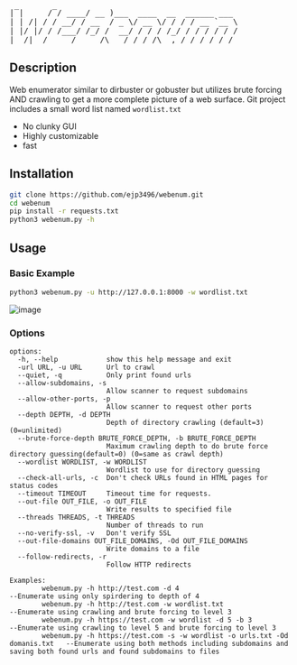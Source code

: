<pre>|‾|     /‾/ ____/ __ )___  ____  __  ______ ___
| | /| / / __/ / __  / _ \/ __ \/ / / / __ `__ \
| |/ |/ / /___/ /_/ /  __/ / / / /_/ / / / / / /
|__/|__/_____/_____/\___/_/ /_/\__,_/_/ /_/ /_/</pre>

## Description
Web enumerator similar to dirbuster or gobuster but utilizes brute forcing AND crawling to get a more complete picture of a web surface. Git project includes a small word list named ```wordlist.txt```
  - No clunky GUI
  - Highly customizable
  - fast

## Installation
```bash
git clone https://github.com/ejp3496/webenum.git
cd webenum
pip install -r requests.txt
python3 webenum.py -h
```

## Usage
### Basic Example
```bash
python3 webenum.py -u http://127.0.0.1:8000 -w wordlist.txt
```
![image](https://user-images.githubusercontent.com/43967089/153477780-3d23ed82-2b73-4138-b66f-a54e69a72b80.png)

### Options
```
options:
  -h, --help            show this help message and exit
  -url URL, -u URL      Url to crawl
  --quiet, -q           Only print found urls
  --allow-subdomains, -s
                        Allow scanner to request subdomains
  --allow-other-ports, -p
                        Allow scanner to request other ports
  --depth DEPTH, -d DEPTH
                        Depth of directory crawling (default=3) (0=unlimited)
  --brute-force-depth BRUTE_FORCE_DEPTH, -b BRUTE_FORCE_DEPTH
                        Maximum crawling depth to do brute force directory guessing(default=0) (0=same as crawl depth)
  --wordlist WORDLIST, -w WORDLIST
                        Wordlist to use for directory guessing
  --check-all-urls, -c  Don't check URLs found in HTML pages for status codes
  --timeout TIMEOUT     Timeout time for requests.
  --out-file OUT_FILE, -o OUT_FILE
                        Write results to specified file
  --threads THREADS, -t THREADS
                        Number of threads to run
  --no-verify-ssl, -v   Don't verify SSL
  --out-file-domains OUT_FILE_DOMAINS, -Od OUT_FILE_DOMAINS
                        Write domains to a file
  --follow-redirects, -r
                        Follow HTTP redirects

Examples:
        webenum.py -h http://test.com -d 4                                          --Enumerate using only spirdering to depth of 4
        webenum.py -h http://test.com -w wordlist.txt                               --Enumerate using crawling and brute forcing to level 3
        webenum.py -h https://test.com -w wordlist -d 5 -b 3                        --Enumerate using crawling to level 5 and brute forcing to level 3
        webenum.py -h https://test.com -s -w wordlist -o urls.txt -Od domanis.txt   --Enumerate using both methods including subdomains and saving both found urls and found subdomains to files
```
